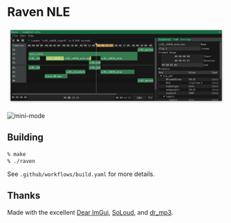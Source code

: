 # Raven NLE

![screenshot](screenshot.png)

![mini-mode](mini-mode.png)

## Building

	% make
	% ./raven

See `.github/workflows/build.yaml` for more details.

## Thanks

Made with the excellent [Dear ImGui](https://github.com/ocornut/imgui), [SoLoud](http://sol.gfxile.net/soloud/), and [dr_mp3](https://github.com/mackron/dr_libs/blob/master/dr_mp3.h).

